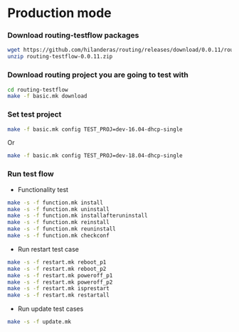 # Production mode

### Download routing-testflow packages
```bash
wget https://github.com/hilanderas/routing/releases/download/0.0.11/routing-testflow-0.0.11.zip
unzip routing-testflow-0.0.11.zip
```
### Download routing project you are going to test with
```bash
cd routing-testflow
make -f basic.mk download
```

### Set test project
```bash
make -f basic.mk config TEST_PROJ=dev-16.04-dhcp-single 
```
Or 
```bash
make -f basic.mk config TEST_PROJ=dev-18.04-dhcp-single
```

### Run test flow
* Functionality test
```bash
make -s -f function.mk install
make -s -f function.mk uninstall
make -s -f function.mk installafteruninstall
make -s -f function.mk reinstall
make -s -f function.mk reuninstall
make -s -f function.mk checkconf
```

* Run restart test case
```bash
make -s -f restart.mk reboot_p1
make -s -f restart.mk reboot_p2
make -s -f restart.mk poweroff_p1
make -s -f restart.mk poweroff_p2
make -s -f restart.mk isprestart
make -s -f restart.mk restartall
```
* Run update test cases
```bash
make -s -f update.mk
```


